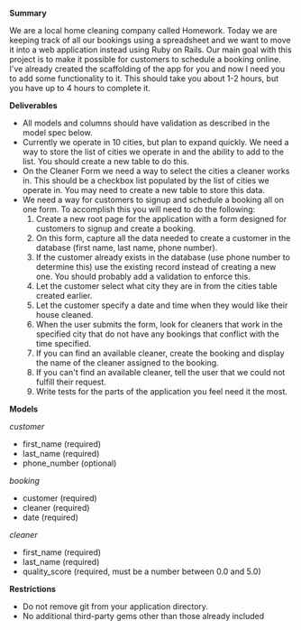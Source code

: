
**Summary**

We are a local home cleaning company called Homework. Today we are keeping track of all our bookings using a spreadsheet and we want to move it into a web application instead using Ruby on Rails. Our main goal with this project is to make it possible for customers to schedule a booking online. I've already created the scaffolding of the app for you and now I need you to add some functionality to it. This should take you about 1-2 hours, but you have up to 4 hours to complete it.

**Deliverables**

- All models and columns should have validation as described in the model spec below.
- Currently we operate in 10 cities, but plan to expand quickly. We need a way to store the list of cities we operate in and the ability to add to the list. You should create a new table to do this.
- On the Cleaner Form we need a way to select the cities a cleaner works in. This should be a checkbox list populated by the list of cities we operate in. You may need to create a new table to store this data.
- We need a way for customers to signup and schedule a booking all on one form. To accomplish this you will need to do the following:
  1. Create a new root page for the application with a form designed for customers to signup and create a booking.
  2. On this form, capture all the data needed to create a customer in the database (first name, last name, phone number).
  3. If the customer already exists in the database (use phone number to determine this) use the existing record instead of creating a new one. You should probably add a validation to enforce this.
  4. Let the customer select what city they are in from the cities table created earlier.
  5. Let the customer specify a date and time when they would like their house cleaned.
  6. When the user submits the form, look for cleaners that work in the specified city that do not have any bookings that conflict with the time specified.
  7. If you can find an available cleaner, create the booking and display the name of the cleaner assigned to the booking.
  8. If you can't find an available cleaner, tell the user that we could not fulfill their request.
  9. Write tests for the parts of the application you feel need it the most.

**Models**

*customer*
- first_name (required)
- last_name (required)
- phone_number (optional)

*booking*
- customer (required)
- cleaner (required)
- date (required)

*cleaner*
- first_name (required)
- last_name (required)
- quality_score (required, must be a number between 0.0 and 5.0)

**Restrictions**

- Do not remove git from your application directory.
- No additional third-party gems other than those already included
